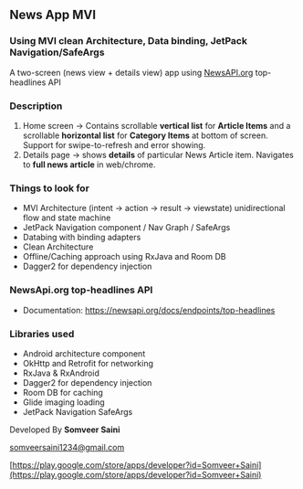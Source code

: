 
## News App MVI
### Using MVI clean Architecture, Data binding, JetPack Navigation/SafeArgs 
A two-screen (news view + details view) app using  [NewsAPI.org](https://newsapi.org/docs/endpoints/top-headlines) top-headlines API  

### Description  
 1. Home screen -> Contains scrollable __vertical list__ for __Article Items__ and a scrollable __horizontal list__ for __Category Items__ at bottom of screen. Support for swipe-to-refresh and error showing.  
 2. Details page -> shows __details__ of particular News Article item. Navigates to __full news article__ in web/chrome.  
  

### Things to look for
* MVI Architecture (intent -> action -> result -> viewstate) unidirectional flow and state machine
* JetPack Navigation component / Nav Graph / SafeArgs
* Databing with binding adapters
* Clean Architecture
* Offline/Caching approach using RxJava and Room DB
* Dagger2 for dependency injection  
  
  
### NewsApi.org top-headlines API  
 * Documentation: [https://newsapi.org/docs/endpoints/top-headlines ](https://newsapi.org/docs/endpoints/top-headlines)
  
  
### Libraries used  
  
* Android architecture component  
* OkHttp and Retrofit for networking  
* RxJava & RxAndroid  
* Dagger2 for dependency injection  
* Room DB for caching  
* Glide imaging loading  
* JetPack Navigation SafeArgs  
  
  
Developed By __Somveer Saini__

[somveersaini1234@gmail.com](somveersaini1234@gmail.com)
  
[https://play.google.com/store/apps/developer?id=Somveer+Saini](https://play.google.com/store/apps/developer?id=Somveer+Saini)